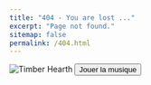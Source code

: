 ```yaml
---
title: "404 - You are lost ..."
excerpt: "Page not found."
sitemap: false
permalink: /404.html
---
```


![Timber Hearth](../files/misc/outer.gif)
<button onclick="document.getElementById('audioPlayer').play()">Jouer la musique</button>
<audio id="audioPlayer" loop>
  <source src="/files/misc/campfire_song.mp3" type="audio/mpeg">
</audio>

<!--

<div class="tenor-gif-embed" data-postid="8603926" data-share-method="host" data-aspect-ratio="1.90476" data-width="100%"><a href="https://tenor.com/view/lost-in-translation-lost-in-translation-gifs-scarlet-johansson-bill-murray-midlife-crisis-gif-8603926">Midlife Crisis GIF</a>from <a href="https://tenor.com/search/lost+in+translation-gifs">Lost In Translation GIFs</a></div> <script type="text/javascript" async src="https://tenor.com/embed.js"></script>

<script type="text/javascript">
  const gifs = [
    { id: '26737466', url: 'https://tenor.com/view/julie-delpy-before-sunset-gif-26737466' },
    { id: '8607823', url: 'https://tenor.com/view/lost-in-translation-lost-in-translation-gifs-scarlet-johansson-bill-murray-rest-gif-8607823' },
    { id: '7999749', url: 'https://tenor.com/view/ewan-mc-gregor-gif-7999749' },
    { id: '3927475', url: 'https://tenor.com/view/hank-moody-gif-3927475' },
    { id: '9973481', url: 'https://tenor.com/view/mr-robot-looking-around-gif-9973481' },
    { id: '22160592', url: 'https://tenor.com/view/bojack-gif-22160592' },
    { id: '18581730', url: 'https://tenor.com/view/the-office-michael-scott-im-okay-im-alright-im-fine-gif-18581730' },
    { id: '22858957', url: 'https://tenor.com/view/outer-wilds-gif-22858957' },
    { id: '16729952', url: 'https://tenor.com/view/fist-pump-the-breakfast-club-john-bender-judd-nelson-gif-16729952' },
    { id: '24753238', url: 'https://tenor.com/view/sopranos-memes-sopranos-tony-soprano-meme-pulp-gif-24753238' },
    { id: '22319326', url: 'https://tenor.com/view/once-upon-a-time-in-america-sergio-leone-noodles-dominic-robert-de-niro-gif-22319326' },
    { id: '17146556', url: 'https://tenor.com/fr/view/celebrate-good-times-celebration-goal-happy-gif-17146556' },
    { id: '13032650', url: 'https://tenor.com/view/chorizombi-umma-thurman-john-travolta-gif-13032650' },
    { id: '27670531', url: 'https://tenor.com/view/tuco-tuco-smile-smile-cigar-the-good-the-bad-the-ugly-gif-27670531' },
    { id: '20424687', url: 'https://tenor.com/view/opening-bell-ding-ding-gif-20424687' },
    { id: '276326837', url: 'https://tenor.com/view/mgsv-big-boss-ocelot-give-me-a-light-cigar-gif-276326837' },
    { id: '19968647', url: 'https://tenor.com/view/american-psycho-gif-19968647' },
    { id: '3017011060640084636', url: 'https://tenor.com/view/tomahoop-gif-3017011060640084636' },
    { id: '23566617', url: 'https://tenor.com/view/gifs-hungry-gif-23566617' },
    { id: '3522825', url: 'https://tenor.com/view/letshookup-kiss-cigarette-gif-3522825' },
    { id: '26826115', url: 'https://tenor.com/view/lino-ventura-ventura-guerrin-aldo-la-classe-draguer-palge-gif-26826115' },
    { id: '23560128', url: 'https://tenor.com/view/anakin-skywalker-star-wars-may-gif-23560128' },
    { id: '25069153', url: 'https://tenor.com/view/dragon-ball-gt-goku-goten-gif-25069153' },
    { id: '21135937', url: 'https://tenor.com/view/korosensei-door-close-closed-closing-gif-21135937' }
  ]; -->